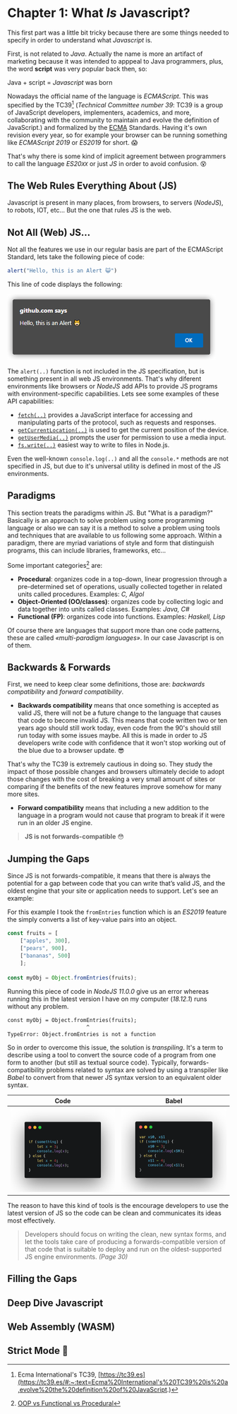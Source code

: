 # Chapter 1: What _Is_ Javascript?

This first part was a little bit tricky because there are some things needed to specify in order to understand what _Javascript_ is.

First, is not related to _Java_. Actually the name is more an artifact of marketing because it was intended to apppeal to Java programmers, plus, the word **script** was very popular back then, so:  

Java + script = _Javascript_ was born

Nowadays the official name of the language is _ECMAScript_. This was specified by the TC39[^1] (_Technical Committee number 39_: TC39 is a group of JavaScript developers, implementers, academics, and more, collaborating with the community to maintain and evolve the definition of JavaScript.) and formalized by the [ECMA](https://www.ecma-international.org/) Standards. Having it's own revision every year, so for example  your browser can be running something like _ECMAScript 2019_ or _ES2019_ for short. 😱

That's why there is some kind of implicit agreement between programmers to call the language _ES20`XX`_ or just _JS_ in order to avoid confusion. 😵

## The Web Rules Everything About (JS)

Javascript is present in many places, from browsers, to servers (_NodeJS_), to robots, IOT, etc... But the one that rules JS is the web.


## Not All (Web) JS…

Not all the features we use in our regular basis are part of the ECMAScript Standard, lets take the following piece of code:

```javascript
alert("Hello, this is an Alert 😺")
```
This line of code displays the following:

![](../assets/images/alert.png)

The `alert(..)` function is not included in the JS specification, but is something present in all web JS environments. That's why diferent environments like browsers or _NodeJS_ add APIs to provide JS programs with environment-specific capabilities. Lets see some examples of these API capabilities:

* [`fetch(..)`](https://developer.mozilla.org/en-US/docs/Web/API/Fetch_API/Using_Fetch) provides a JavaScript interface for accessing and manipulating parts of the protocol, such as requests and responses.
* [`getCurrentLocation(..)`](https://developer.mozilla.org/en-US/docs/Web/API/Geolocation/getCurrentPosition) is used to get the current position of the device.
* [`getUserMedia(..)`](https://developer.mozilla.org/en-US/docs/Web/API/MediaDevices/getUserMedia) prompts the user for permission to use a media input.
* [`fs.write(..)`](https://nodejs.dev/en/learn/writing-files-with-nodejs/) easiest way to write to files in Node.js.

Even the well-known `console.log(..)` and all the `console.*` methods are not specified in JS, but due to it's universal utility is defined in most of the JS environments.

## Paradigms 

This section treats the paradigms within JS. But "What is a paradigm?" Basically is an approach to solve problem using some programming language or also we can say it is a method to solve a problem using tools and techniques that are available to us following some approach. Within a paradigm, there are myriad variations of style and form that distinguish programs, this can include libraries, frameworks, etc... 

Some important categories[^2] are:

* **Procedural**: organizes code in a top-down, linear progression through a pre-determined set of operations, usually collected together in related units called procedures. Examples: _C, Algol_
* **Object-Oriented (OO/classes)**: organizes code by collecting logic and data together into units called classes.  Examples: _Java, C#_
* **Functional (FP)**: organizes code into functions. Examples: _Haskell, Lisp_

Of course there are languages that support more than one code patterns, these are called _«multi-paradigm languages»_. In our case Javascript is on of them.

## Backwards & Forwards

First, we need to keep clear some definitions, those are: _backwards compatibility_ and _forward compatibility_.

* **Backwards compatibility** means that once something is accepted as valid JS, there will not be a future change to the language that causes that code to become invalid JS. This means that code written two or ten years ago should still work today, even code from the 90's should still run today with some issues maybe. All this is made in order to JS developers write code with confidence that it won't stop working out of the blue due to a browser update. 😎

That's why the TC39 is extremely cautious in doing so. They study the impact of those possible changes and browsers ultimately decide to adopt those changes with the cost of breaking a very small amount of sites or comparing if the benefits of the new features improve somehow for many more sites.

* **Forward compatibility** means that including a new addition to the language in a program would not cause that program to break if it were run in an older JS engine.

> **JS is not forwards-compatible** 😳

## Jumping the Gaps

Since JS is not forwards-compatible, it means that there is always the potential for a gap between code that you can write that’s valid JS, and the oldest engine that your site or application needs to support. Let's see an example:

For this example I took the `fromEntries` function which is an _ES2019_ feature the simply converts a list of key-value pairs into an object.​                

```javascript
const fruits = [
    ["apples", 300],
    ["pears", 900],
    ["bananas", 500]
    ];
    
const myObj = Object.fromEntries(fruits);
```
Running this piece of code in _NodeJS 11.0.0_ give us an error whereas running this in the latest version I have on my computer (_18.12.1_) runs without any problem.

```
const myObj = Object.fromEntries(fruits);
                         ^
TypeError: Object.fromEntries is not a function
```

So in order to overcome this issue, the solution is *transpiling*. It's a term to describe using a tool to convert the source code of a program from one form to another (but still as textual source code). Typically, forwards-compatibility problems related to syntax are solved by using a transpiler like _Babel_ to convert from that newer JS syntax version to an equivalent older syntax.

| Code      | Babel |
| ----------- | ----------- |
|   ![](../assets/images/vanilla.png)  | ![](../assets/images/babel.png)   |

The reason to have this kind of tools is the encourage developers to use the latest version of JS so the code can be clean and communicates its ideas most effectively.

> Developers should focus on writing the clean, new syntax forms, and let the tools take care of producing a forwards-compatible version of that code that is suitable to deploy and run on the oldest-supported JS engine environments. _(Page 30)_

## Filling the Gaps

## Deep Dive Javascript

## Web Assembly (WASM)

## Strict Mode 🤨


[^1]: Ecma International's TC39, [https://tc39.es](https://tc39.es/#:~:text=Ecma%20International's%20TC39%20is%20a,evolve%20the%20definition%20of%20JavaScript.)

[^2]: [OOP vs Functional vs Procedural](https://www.scaler.com/topics/java/oop-vs-functional-vs-procedural/)